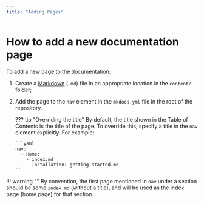 ```yaml
---
title: "Adding Pages"
---
```

# How to add a new documentation page
To add a new page to the documentation:

1.  Create a [Markdown](https://daringfireball.net/projects/markdown/) (`.md`) file in an appropriate location in the `content/` folder;
2.  Add the page to the `nav` element in the `mkdocs.yml` file in the root of the repository.

    ??? tip "Overriding the title"
        By default, the title shown in the Table of Contents is the title of the page. To override this, specify a title in the `nav` element explicitly. For example:

        ```yaml
        nav:
          - Home:
            - index.md
            - Installation: getting-started.md
        ```

!!! warning ""
    By convention, the first page mentioned in `nav` under a section should be some `index.md` (without a title), and will be used as the index page (home page) for that section.
